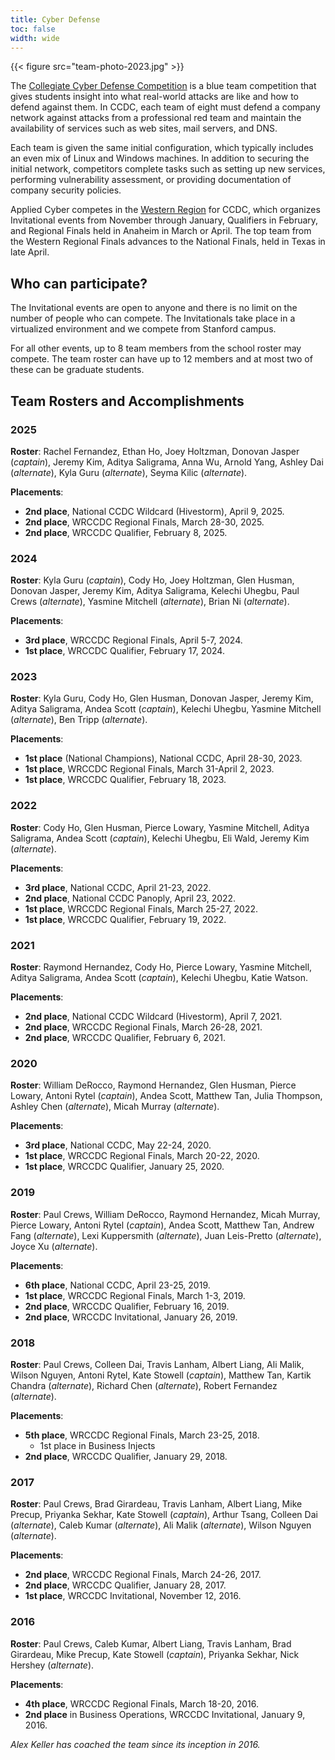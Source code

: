 ```yaml
---
title: Cyber Defense
toc: false
width: wide
---
```


{{< figure src="team-photo-2023.jpg" >}}

The [Collegiate Cyber Defense Competition](https://nationalccdc.org) is a blue team competition that gives students insight into what real-world attacks are like and how to defend against them. In CCDC, each team of eight must defend a company network against attacks from a professional red team and maintain the availability of services such as web sites, mail servers, and DNS.

Each team is given the same initial configuration, which typically includes an even mix of Linux and Windows machines. In addition to securing the initial network, competitors complete tasks such as setting up new services, performing vulnerability assessment, or providing documentation of company security policies.

Applied Cyber competes in the [Western Region](https://wrccdc.org) for CCDC, which organizes Invitational events from November through January, Qualifiers in February, and Regional Finals held in Anaheim in March or April. The top team from the Western Regional Finals advances to the National Finals, held in Texas in late April.

## Who can participate?

The Invitational events are open to anyone and there is no limit on the number of people who can compete. The Invitationals take place in a virtualized environment and we compete from Stanford campus.

For all other events, up to 8 team members from the school roster may compete. The team roster can have up to 12 members and at most two of these can be graduate students.

## Team Rosters and Accomplishments

### 2025

**Roster**: Rachel Fernandez, Ethan Ho, Joey Holtzman, Donovan Jasper (*captain*), Jeremy Kim, Aditya Saligrama, Anna Wu, Arnold Yang, Ashley Dai (*alternate*), Kyla Guru (*alternate*), Seyma Kilic (*alternate*).

**Placements**:
* **2nd place**, National CCDC Wildcard (Hivestorm), April 9, 2025.
* **2nd place**, WRCCDC Regional Finals, March 28-30, 2025.
* **2nd place**, WRCCDC Qualifier, February 8, 2025.

### 2024

**Roster**: Kyla Guru (*captain*), Cody Ho, Joey Holtzman, Glen Husman, Donovan Jasper, Jeremy Kim, Aditya Saligrama, Kelechi Uhegbu, Paul Crews (*alternate*), Yasmine Mitchell (*alternate*), Brian Ni (*alternate*).

**Placements**:
* **3rd place**, WRCCDC Regional Finals, April 5-7, 2024.
* **1st place**, WRCCDC Qualifier, February 17, 2024.

### 2023

**Roster**: Kyla Guru, Cody Ho, Glen Husman, Donovan Jasper, Jeremy Kim, Aditya Saligrama, Andea Scott (*captain*), Kelechi Uhegbu, Yasmine Mitchell (*alternate*), Ben Tripp (*alternate*).

**Placements**:
* **1st place** (National Champions), National CCDC, April 28-30, 2023.
* **1st place**, WRCCDC Regional Finals, March 31-April 2, 2023.
* **1st place**, WRCCDC Qualifier, February 18, 2023.

### 2022

**Roster**: Cody Ho, Glen Husman, Pierce Lowary, Yasmine Mitchell, Aditya Saligrama, Andea Scott (*captain*), Kelechi Uhegbu, Eli Wald, Jeremy Kim (*alternate*).

**Placements**:
* **3rd place**, National CCDC, April 21-23, 2022.
* **2nd place**, National CCDC Panoply, April 23, 2022.
* **1st place**, WRCCDC Regional Finals, March 25-27, 2022.
* **1st place**, WRCCDC Qualifier, February 19, 2022.

### 2021

**Roster**: Raymond Hernandez, Cody Ho, Pierce Lowary, Yasmine Mitchell, Aditya Saligrama, Andea Scott (*captain*), Kelechi Uhegbu, Katie Watson.

**Placements**:
* **2nd place**, National CCDC Wildcard (Hivestorm), April 7, 2021.
* **2nd place**, WRCCDC Regional Finals, March 26-28, 2021.
* **2nd place**, WRCCDC Qualifier, February 6, 2021.

### 2020

**Roster**: William DeRocco, Raymond Hernandez, Glen Husman, Pierce Lowary, Antoni Rytel (*captain*), Andea Scott, Matthew Tan, Julia Thompson, Ashley Chen (*alternate*), Micah Murray (*alternate*).

**Placements**:
* **3rd place**, National CCDC, May 22-24, 2020.
* **1st place**, WRCCDC Regional Finals, March 20-22, 2020.
* **1st place**, WRCCDC Qualifier, January 25, 2020.

### 2019

**Roster**: Paul Crews, William DeRocco, Raymond Hernandez, Micah Murray, Pierce Lowary, Antoni Rytel (*captain*), Andea Scott, Matthew Tan, Andrew Fang (*alternate*), Lexi Kuppersmith (*alternate*), Juan Leis-Pretto (*alternate*), Joyce Xu (*alternate*).

**Placements**:
* **6th place**, National CCDC, April 23-25, 2019.
* **1st place**, WRCCDC Regional Finals, March 1-3, 2019.
* **2nd place**, WRCCDC Qualifier, February 16, 2019.
* **2nd place**, WRCCDC Invitational, January 26, 2019.

### 2018

**Roster**: Paul Crews, Colleen Dai, Travis Lanham, Albert Liang, Ali Malik, Wilson Nguyen, Antoni Rytel, Kate Stowell (*captain*), Matthew Tan, Kartik Chandra (*alternate*), Richard Chen (*alternate*), Robert Fernandez (*alternate*).

**Placements**:
* **5th place**, WRCCDC Regional Finals, March 23-25, 2018.
    - 1st place in Business Injects
* **2nd place**, WRCCDC Qualifier, January 29, 2018.

### 2017

**Roster**: Paul Crews, Brad Girardeau, Travis Lanham, Albert Liang, Mike Precup, Priyanka Sekhar, Kate Stowell (*captain*), Arthur Tsang, Colleen Dai (*alternate*), Caleb Kumar (*alternate*), Ali Malik (*alternate*), Wilson Nguyen (*alternate*).

**Placements**:
* **2nd place**, WRCCDC Regional Finals, March 24-26, 2017.
* **2nd place**, WRCCDC Qualifier, January 28, 2017.
* **1st place**, WRCCDC Invitational, November 12, 2016.

### 2016

**Roster**: Paul Crews, Caleb Kumar, Albert Liang, Travis Lanham, Brad Girardeau, Mike Precup, Kate Stowell (*captain*), Priyanka Sekhar, Nick Hershey (*alternate*).

**Placements**:
* **4th place**, WRCCDC Regional Finals, March 18-20, 2016.
* **2nd place** in Business Operations, WRCCDC Invitational, January 9, 2016.

*Alex Keller has coached the team since its inception in 2016.*
